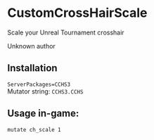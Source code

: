 # CustomCrossHairScale

Scale your Unreal Tournament crosshair

Unknown author

## Installation

`ServerPackages=CCHS3`  
Mutator string: `CCHS3.CCHS`

## Usage in-game:
`mutate ch_scale 1`
